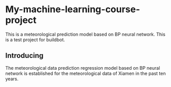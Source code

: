 # My-machine-learning-course-project
This is a meteorological prediction model based on BP neural network.
This is a test project for buildbot.
## Introducing
The meteorological data prediction regression model based on BP neural network is established for the meteorological data of Xiamen in the past ten years. 
